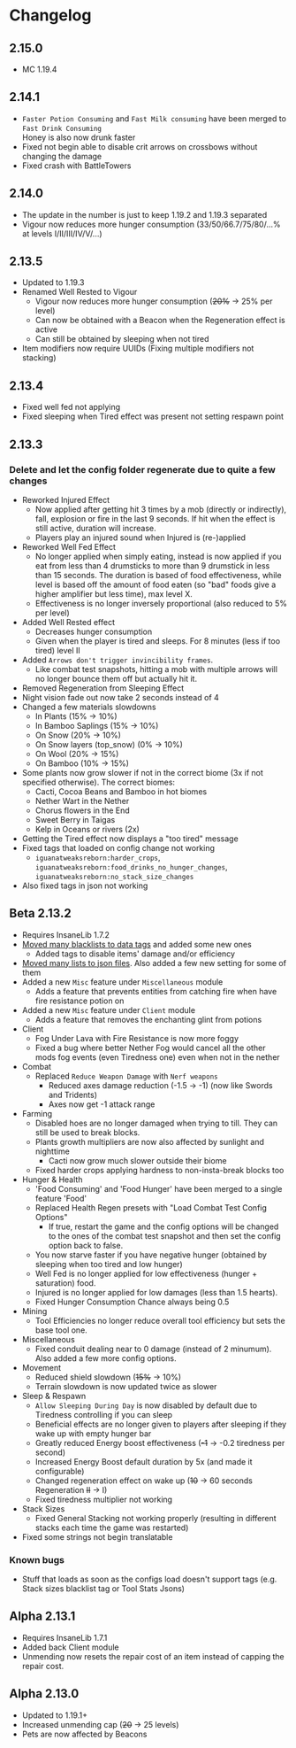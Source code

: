# Changelog

## 2.15.0
* MC 1.19.4

## 2.14.1
* `Faster Potion Consuming` and `Fast Milk consuming` have been merged to `Fast Drink Consuming`  
  Honey is also now drunk faster
* Fixed not begin able to disable crit arrows on crossbows without changing the damage
* Fixed crash with BattleTowers

## 2.14.0
* The update in the number is just to keep 1.19.2 and 1.19.3 separated
* Vigour now reduces more hunger consumption (33/50/66.7/75/80/...% at levels I/II/III/IV/V/...)

## 2.13.5
* Updated to 1.19.3
* Renamed Well Rested to Vigour
  * Vigour now reduces more hunger consumption (~~20%~~ -> 25% per level)
  * Can now be obtained with a Beacon when the Regeneration effect is active
  * Can still be obtained by sleeping when not tired
* Item modifiers now require UUIDs (Fixing multiple modifiers not stacking)

## 2.13.4
* Fixed well fed not applying
* Fixed sleeping when Tired effect was present not setting respawn point

## 2.13.3
### Delete and let the config folder regenerate due to quite a few changes
* Reworked Injured Effect
  * Now applied after getting hit 3 times by a mob (directly or indirectly), fall, explosion or fire in the last 9 seconds. If hit when the effect is still active, duration will increase.
  * Players play an injured sound when Injured is (re-)applied
* Reworked Well Fed Effect
  * No longer applied when simply eating, instead is now applied if you eat from less than 4 drumsticks to more than 9 drumstick in less than 15 seconds. The duration is based of food effectiveness, while level is based off the amount of food eaten (so "bad" foods give a higher amplifier but less time), max level X.
  * Effectiveness is no longer inversely proportional (also reduced to 5% per level)
* Added Well Rested effect
  * Decreases hunger consumption
  * Given when the player is tired and sleeps. For 8 minutes (less if too tired) level II
* Added `Arrows don't trigger invincibility frames`.
  * Like combat test snapshots, hitting a mob with multiple arrows will no longer bounce them off but actually hit it.
* Removed Regeneration from Sleeping Effect
* Night vision fade out now take 2 seconds instead of 4
* Changed a few materials slowdowns
  * In Plants (15% -> 10%)
  * In Bamboo Saplings (15% -> 10%)
  * On Snow (20% -> 10%)
  * On Snow layers (top_snow) (0% -> 10%)
  * On Wool (20% -> 15%)
  * On Bamboo (10% -> 15%)
* Some plants now grow slower if not in the correct biome (3x if not specified otherwise). The correct biomes:
  * Cacti, Cocoa Beans and Bamboo in hot biomes
  * Nether Wart in the Nether
  * Chorus flowers in the End
  * Sweet Berry in Taigas
  * Kelp in Oceans or rivers (2x)
* Getting the Tired effect now displays a "too tired" message
* Fixed tags that loaded on config change not working
  * `iguanatweaksreborn:harder_crops`, `iguanatweaksreborn:food_drinks_no_hunger_changes`, `iguanatweaksreborn:no_stack_size_changes`
* Also fixed tags in json not working

## Beta 2.13.2
* Requires InsaneLib 1.7.2
* [Moved many blacklists to data tags](https://github.com/Insane96/IguanaTweaksReborn/wiki/%5B1.19-and-up%5D-Tags) and added some new ones
  * Added tags to disable items' damage and/or efficiency
* [Moved many lists to json files](https://github.com/Insane96/IguanaTweaksReborn/wiki/%5B1.19-and-up%5D-Json-Configs). Also added a few new setting for some of them
* Added a new `Misc` feature under `Miscellaneous` module
  * Adds a feature that prevents entities from catching fire when have fire resistance potion on
* Added a new `Misc` feature under `Client` module
  * Adds a feature that removes the enchanting glint from potions
* Client
  * Fog Under Lava with Fire Resistance is now more foggy
  * Fixed a bug where better Nether Fog would cancel all the other mods fog events (even Tiredness one) even when not in the nether
* Combat
  * Replaced `Reduce Weapon Damage` with `Nerf weapons`
    * Reduced axes damage reduction (-1.5 -> -1) (now like Swords and Tridents)
    * Axes now get -1 attack range
* Farming
  * Disabled hoes are no longer damaged when trying to till. They can still be used to break blocks.
  * Plants growth multipliers are now also affected by sunlight and nighttime
    * Cacti now grow much slower outside their biome
  * Fixed harder crops applying hardness to non-insta-break blocks too
* Hunger & Health
  * 'Food Consuming' and 'Food Hunger' have been merged to a single feature 'Food'
  * Replaced Health Regen presets with "Load Combat Test Config Options"
    * If true, restart the game and the config options will be changed to the ones of the combat test snapshot and then set the config option back to false.
  * You now starve faster if you have negative hunger (obtained by sleeping when too tired and low hunger)
  * Well Fed is no longer applied for low effectiveness (hunger + saturation) food.
  * Injured is no longer applied for low damages (less than 1.5 hearts).
  * Fixed Hunger Consumption Chance always being 0.5
* Mining
  * Tool Efficiencies no longer reduce overall tool efficiency but sets the base tool one.
* Miscellaneous
  * Fixed conduit dealing near to 0 damage (instead of 2 minumum). Also added a few more config options.
* Movement
  * Reduced shield slowdown (~~15%~~ -> 10%)
  * Terrain slowdown is now updated twice as slower
* Sleep & Respawn
  * `Allow Sleeping During Day` is now disabled by default due to Tiredness controlling if you can sleep
  * Beneficial effects are no longer given to players after sleeping if they wake up with empty hunger bar
  * Greatly reduced Energy boost effectiveness (~~-1~~ -> -0.2 tiredness per second)
  * Increased Energy Boost default duration by 5x (and made it configurable)
  * Changed regeneration effect on wake up (~~10~~ -> 60 seconds Regeneration ~~II~~ -> I)
  * Fixed tiredness multiplier not working
* Stack Sizes
  * Fixed General Stacking not working properly (resulting in different stacks each time the game was restarted)
* Fixed some strings not begin translatable
### Known bugs
* Stuff that loads as soon as the configs load doesn't support tags (e.g. Stack sizes blacklist tag or Tool Stats Jsons)

## Alpha 2.13.1
* Requires InsaneLib 1.7.1
* Added back Client module
* Unmending now resets the repair cost of an item instead of capping the repair cost.

## Alpha 2.13.0
* Updated to 1.19.1+
* Increased unmending cap (~~20~~ -> 25 levels)
* Pets are now affected by Beacons